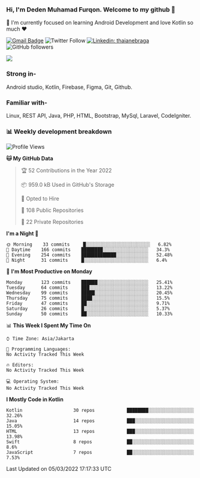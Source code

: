 ### Hi, I'm Deden Muhamad Furqon. Welcome to my github 👋

<!--
**furqoncreative/furqoncreative** is a ✨ _special_ ✨ repository because its `README.md` (this file) appears on your GitHub profile.

Here are some ideas to get you started:

- 🔭 I’m currently working on ...
- 👯 I’m looking to collaborate on ...
- 🤔 I’m looking for help with ...
- 💬 Ask me about ...
- 📫 How to reach me: ...
- 😄 Pronouns: ...
- ⚡ Fun fact: ...
-->

  🌱 I'm currently focused on learning Android Development and love Kotlin so much ❤ 

[![Gmail Badge](https://img.shields.io/badge/-furqoncreative24@gmail.com-c14438?style=flat-square&logo=Gmail&logoColor=white&link=mailto:furqoncreative24@gmail.com)](mailto:furqoncreative24@gmail.com)
![Twitter Follow](https://img.shields.io/twitter/follow/furqoncreative?label=Follow)
[![Linkedin: thaianebraga](https://img.shields.io/badge/-Deden_Muhamad_Furqon-blue?style=flat-square&logo=Linkedin&logoColor=white&link=https://www.linkedin.com/in/anmol-p-singh/)](https://www.linkedin.com/in/furqoncreative/)
![GitHub followers](https://img.shields.io/github/followers/furqoncreative?label=Follow&style=social)

<img src="https://github-readme-stats.sera5-dev.vercel.app/api?username=furqoncreative&hide=stars&show_icons=true&count_private=true&include_all_commits=true&title_color=#008080&icon_color=#008080&hide_border=true" width="">

### Strong in-

Android studio, Kotlin, Firebase, Figma, Git, Github.

### Familiar with-
Linux, REST API, Java, PHP, HTML, Bootstrap, MySql, Laravel, CodeIgniter.

### 📊 Weekly development breakdown

<!--START_SECTION:waka-->
![Profile Views](http://img.shields.io/badge/Profile%20Views-0-blue)

**🐱 My GitHub Data** 

> 🏆 52 Contributions in the Year 2022
 > 
> 📦 959.0 kB Used in GitHub's Storage 
 > 
> 💼 Opted to Hire
 > 
> 📜 108 Public Repositories 
 > 
> 🔑 22 Private Repositories  
 > 
**I'm a Night 🦉** 

```text
🌞 Morning    33 commits     █░░░░░░░░░░░░░░░░░░░░░░░░   6.82% 
🌆 Daytime    166 commits    ████████░░░░░░░░░░░░░░░░░   34.3% 
🌃 Evening    254 commits    █████████████░░░░░░░░░░░░   52.48% 
🌙 Night      31 commits     █░░░░░░░░░░░░░░░░░░░░░░░░   6.4%

```
📅 **I'm Most Productive on Monday** 

```text
Monday       123 commits    ██████░░░░░░░░░░░░░░░░░░░   25.41% 
Tuesday      64 commits     ███░░░░░░░░░░░░░░░░░░░░░░   13.22% 
Wednesday    99 commits     █████░░░░░░░░░░░░░░░░░░░░   20.45% 
Thursday     75 commits     ████░░░░░░░░░░░░░░░░░░░░░   15.5% 
Friday       47 commits     ██░░░░░░░░░░░░░░░░░░░░░░░   9.71% 
Saturday     26 commits     █░░░░░░░░░░░░░░░░░░░░░░░░   5.37% 
Sunday       50 commits     ██░░░░░░░░░░░░░░░░░░░░░░░   10.33%

```


📊 **This Week I Spent My Time On** 

```text
⌚︎ Time Zone: Asia/Jakarta

💬 Programming Languages: 
No Activity Tracked This Week

🔥 Editors: 
No Activity Tracked This Week

💻 Operating System: 
No Activity Tracked This Week

```

**I Mostly Code in Kotlin** 

```text
Kotlin                   30 repos            ████████░░░░░░░░░░░░░░░░░   32.26% 
Java                     14 repos            ███░░░░░░░░░░░░░░░░░░░░░░   15.05% 
HTML                     13 repos            ███░░░░░░░░░░░░░░░░░░░░░░   13.98% 
Swift                    8 repos             ██░░░░░░░░░░░░░░░░░░░░░░░   8.6% 
JavaScript               7 repos             ██░░░░░░░░░░░░░░░░░░░░░░░   7.53%

```



 Last Updated on 05/03/2022 17:17:33 UTC
<!--END_SECTION:waka-->

